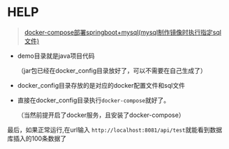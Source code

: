 # HELP
> [docker-compose部署springboot+mysql(mysql制作镜像时执行指定sql文件)](https://www.cnblogs.com/Ashiamd/p/13954443.html)
+ demo目录就是java项目代码

  （jar包已经在docker_config目录放好了，可以不需要在自己生成了）

+ docker_config目录存放的是对应的docker配置文件和sql文件

+ 直接在docker_config目录执行`docker-compose`就好了。

  （当然前提开启了docker服务，且安装了docker-compose）

最后，如果正常运行,在url输入 `http://localhost:8081/api/test`就能看到数据库插入的100条数据了
